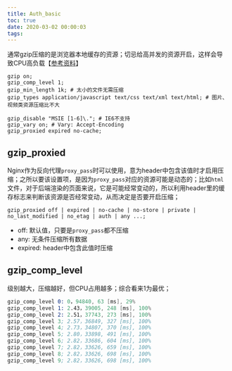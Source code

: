 ```yaml
---
title: Auth_basic
toc: true
date: 2020-03-02 00:00:03
tags:
---
```



通常gzip压缩的是浏览器本地缓存的资源；切忌给高并发的资源开启，这样会导致CPU高负载【[参考资料](https://www.cnblogs.com/Renyi-Fan/p/11047490.html)】

```nginx
gzip on;
gzip_comp_level 1;
gzip_min_length 1k; # 太小的文件无需压缩
gzip_types application/javascript text/css text/xml text/html; # 图片、视频类资源压缩比不大

gzip_disable "MSIE [1-6]\."; # IE6不支持
gzip_vary on; # Vary: Accept-Encoding
gzip_proxied expired no-cache;
```

## gzip_proxied
Nginx作为反向代理`proxy_pass`时可以使用，意为header中包含该值时才启用压缩；之所以要该设置项，是因为`proxy_pass`对应的资源可能是动态的；比如`html`文件，对于后端渲染的页面来说，它是可能经常变动的，所以利用header里的缓存标志来判断该资源是否经常变动，从而决定是否要开启压缩；
```nginx
gzip_proxied off | expired | no-cache | no-store | private | no_last_modified | no_etag | auth | any ...;
```
* off: 默认值，只要是`proxy_pass`都不压缩
* any: 无条件压缩所有数据
* expired: header中包含此值时压缩

## gzip_comp_level
级别越大，压缩越好，但CPU占用越多；综合看来1为最优；
```s
gzip_comp_level 0: 0，94840, 63 [ms], 29%
gzip_comp_level 1: 2.43，39005, 248 [ms], 100%
gzip_comp_level 2: 2.51，37743, 273 [ms], 100%
gzip_comp_level 3; 2.57，36849, 327 [ms], 100%
gzip_comp_level 4; 2.73，34807, 370 [ms], 100%
gzip_comp_level 5; 2.80，33898, 491 [ms], 100%
gzip_comp_level 6; 2.82，33686, 604 [ms], 100%
gzip_comp_level 7; 2.82，33626, 659 [ms], 100%
gzip_comp_level 8; 2.82，33626, 698 [ms], 100%
gzip_comp_level 9; 2.82，33626, 698 [ms], 100%
```
